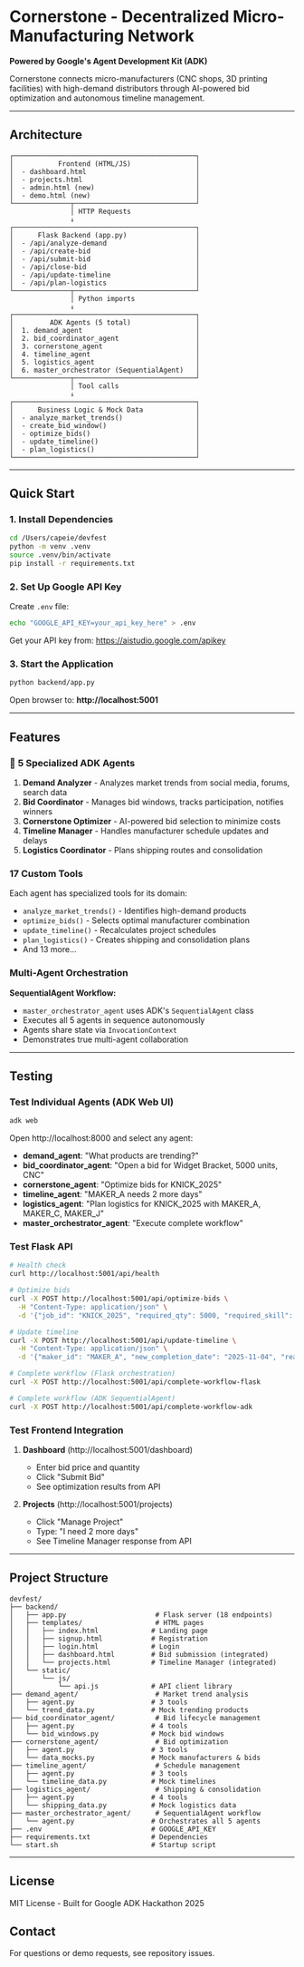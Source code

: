 # Cornerstone - Decentralized Micro-Manufacturing Network

**Powered by Google's Agent Development Kit (ADK)**

Cornerstone connects micro-manufacturers (CNC shops, 3D printing facilities) with high-demand distributors through AI-powered bid optimization and autonomous timeline management.

---

## Architecture

```
┌─────────────────────────────────────────────┐
│           Frontend (HTML/JS)                │
│  - dashboard.html                           │
│  - projects.html                            │
│  - admin.html (new)                         │
│  - demo.html (new)                          │
└──────────────┬──────────────────────────────┘
               │ HTTP Requests
               ↓
┌─────────────────────────────────────────────┐
│      Flask Backend (app.py)                 │
│  - /api/analyze-demand                      │
│  - /api/create-bid                          │
│  - /api/submit-bid                          │
│  - /api/close-bid                           │
│  - /api/update-timeline                     │
│  - /api/plan-logistics                      │
└──────────────┬──────────────────────────────┘
               │ Python imports
               ↓
┌─────────────────────────────────────────────┐
│         ADK Agents (5 total)                │
│  1. demand_agent                            │
│  2. bid_coordinator_agent                   │
│  3. cornerstone_agent                       │
│  4. timeline_agent                          │
│  5. logistics_agent                         │
│  6. master_orchestrator (SequentialAgent)   │
└──────────────┬──────────────────────────────┘
               │ Tool calls
               ↓
┌─────────────────────────────────────────────┐
│      Business Logic & Mock Data             │
│  - analyze_market_trends()                  │
│  - create_bid_window()                      │
│  - optimize_bids()                          │
│  - update_timeline()                        │
│  - plan_logistics()                         │
└─────────────────────────────────────────────┘
```

---

## Quick Start

### 1. Install Dependencies

```bash
cd /Users/capeie/devfest
python -m venv .venv
source .venv/bin/activate
pip install -r requirements.txt
```

### 2. Set Up Google API Key

Create `.env` file:

```bash
echo "GOOGLE_API_KEY=your_api_key_here" > .env
```

Get your API key from: https://aistudio.google.com/apikey

### 3. Start the Application

```bash
python backend/app.py
```

Open browser to: **http://localhost:5001**

---

## Features

### 🤖 **5 Specialized ADK Agents**

1. **Demand Analyzer** - Analyzes market trends from social media, forums, search data
2. **Bid Coordinator** - Manages bid windows, tracks participation, notifies winners
3. **Cornerstone Optimizer** - AI-powered bid selection to minimize costs
4. **Timeline Manager** - Handles manufacturer schedule updates and delays
5. **Logistics Coordinator** - Plans shipping routes and consolidation

### **17 Custom Tools**

Each agent has specialized tools for its domain:
- `analyze_market_trends()` - Identifies high-demand products
- `optimize_bids()` - Selects optimal manufacturer combination
- `update_timeline()` - Recalculates project schedules
- `plan_logistics()` - Creates shipping and consolidation plans
- And 13 more...

### **Multi-Agent Orchestration**

**SequentialAgent Workflow:**
- `master_orchestrator_agent` uses ADK's `SequentialAgent` class
- Executes all 5 agents in sequence autonomously
- Agents share state via `InvocationContext`
- Demonstrates true multi-agent collaboration

---

## Testing

### Test Individual Agents (ADK Web UI)

```bash
adk web
```

Open http://localhost:8000 and select any agent:
- **demand_agent**: "What products are trending?"
- **bid_coordinator_agent**: "Open a bid for Widget Bracket, 5000 units, CNC"
- **cornerstone_agent**: "Optimize bids for KNICK_2025"
- **timeline_agent**: "MAKER_A needs 2 more days"
- **logistics_agent**: "Plan logistics for KNICK_2025 with MAKER_A, MAKER_C, MAKER_J"
- **master_orchestrator_agent**: "Execute complete workflow"

### Test Flask API

```bash
# Health check
curl http://localhost:5001/api/health

# Optimize bids
curl -X POST http://localhost:5001/api/optimize-bids \
  -H "Content-Type: application/json" \
  -d '{"job_id": "KNICK_2025", "required_qty": 5000, "required_skill": "CNC"}'

# Update timeline
curl -X POST http://localhost:5001/api/update-timeline \
  -H "Content-Type: application/json" \
  -d '{"maker_id": "MAKER_A", "new_completion_date": "2025-11-04", "reason": "equipment delay"}'

# Complete workflow (Flask orchestration)
curl -X POST http://localhost:5001/api/complete-workflow-flask

# Complete workflow (ADK SequentialAgent)
curl -X POST http://localhost:5001/api/complete-workflow-adk
```

### Test Frontend Integration

1. **Dashboard** (http://localhost:5001/dashboard)
   - Enter bid price and quantity
   - Click "Submit Bid"
   - See optimization results from API

2. **Projects** (http://localhost:5001/projects)
   - Click "Manage Project"
   - Type: "I need 2 more days"
   - See Timeline Manager response from API

---

## Project Structure

```
devfest/
├── backend/
│   ├── app.py                      # Flask server (18 endpoints)
│   ├── templates/                  # HTML pages
│   │   ├── index.html             # Landing page
│   │   ├── signup.html            # Registration
│   │   ├── login.html             # Login
│   │   ├── dashboard.html         # Bid submission (integrated)
│   │   └── projects.html          # Timeline Manager (integrated)
│   └── static/
│       └── js/
│           └── api.js             # API client library
├── demand_agent/                   # Market trend analysis
│   ├── agent.py                   # 3 tools
│   └── trend_data.py              # Mock trending products
├── bid_coordinator_agent/          # Bid lifecycle management
│   ├── agent.py                   # 4 tools
│   └── bid_windows.py             # Mock bid windows
├── cornerstone_agent/              # Bid optimization
│   ├── agent.py                   # 3 tools
│   └── data_mocks.py              # Mock manufacturers & bids
├── timeline_agent/                 # Schedule management
│   ├── agent.py                   # 3 tools
│   └── timeline_data.py           # Mock timelines
├── logistics_agent/                # Shipping & consolidation
│   ├── agent.py                   # 4 tools
│   └── shipping_data.py           # Mock logistics data
├── master_orchestrator_agent/      # SequentialAgent workflow
│   └── agent.py                   # Orchestrates all 5 agents
├── .env                           # GOOGLE_API_KEY
├── requirements.txt               # Dependencies
└── start.sh                       # Startup script
```

---

## License

MIT License - Built for Google ADK Hackathon 2025

## Contact

For questions or demo requests, see repository issues.
